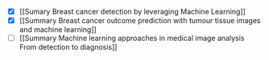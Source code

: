 
- [x] [[Sumary Breast cancer detection by leveraging Machine Learning]]
- [x] [[Summary Breast cancer outcome prediction with tumour tissue images and machine learning]]
- [ ] [[Summary Machine learning approaches in medical image analysis From detection to diagnosis]]